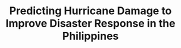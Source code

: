---
title: "Predicting Hurricane Damage to Improve Disaster Response in the Philippines"
image: 
  path: /assets/images/projects/red-cross-hurricane.jpeg
  thumbnail: /assets/images/projects/red-cross-hurricane.jpeg
categories:
  - Layout
tags:
  - red cross
  - image
  - layout
last_modified_at: 2024-01-22
---